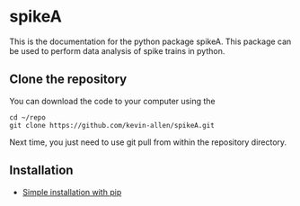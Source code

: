 # spikeA

This is the documentation for the python package spikeA. This package can be used to perform data analysis of spike trains in python.

## Clone the repository

You can download the code to your computer using the 

```
cd ~/repo
git clone https://github.com/kevin-allen/spikeA.git
```
Next time, you just need to use git pull from within the repository directory.

## Installation

* [Simple installation with pip](installation.md)




